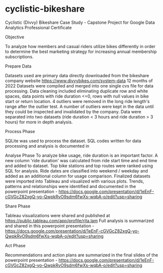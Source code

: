 # cyclistic-bikeshare
Cyclistic (Divvy) Bikeshare Case Study - Capstone Project for Google Data Analytics Professional Certificate

Objective

To analyze how members and casual riders utilize bikes differently in order to determine the best marketing strategy for increasing annual membership subscriptions.

Prepare Data

Datasets used are primary data directly downloaded from the bikeshare company website https://www.divvybikes.com/system-data
12 months of 2022 Datasets were compiled and merged into one single cvs file for data processing.
Data cleaning included eliminating duplicate row and white spaces, data points with ride duration <=0, rows with null values in bike start or return location. 4 outliers were removed in the long ride length's range after the outlier test. A number of outliers were kept in the data until they could be inspected and invalidated by the company. Data were separated into two datasets (ride duration < 3 hours and ride duration > 3 hours) for more in depth analysis. 


Process Phase


SQLite was used to process the dataset. SQL codes written for data processing and analysis is documented in 

Analyse Phase
To analyze bike usage, ride duration is an important factor. A new column 'ride duration' was calculated from ride start time and end time and added to dataset. Top bike stations and top routes were ranked using SQL for analysis. Ride dates are classified into weekend / weekday and added as an additional column for usage comparison.   Finalized datasets were imported into Tableau and visualized with various plots. Trends, patterns and relationships were identified and documented in the powerpoint presentation - https://docs.google.com/presentation/d/1eEnF-cGVGcZ82xgQ-yo-QwpkRvO9sdm6fwXs-wqbA-o/edit?usp=sharing

Share Phase

Tableau visualizations were shared and published at https://public.tableau.com/app/profile/rita.lam
Full analysis is summarized and shared in this powerpoint presentation - https://docs.google.com/presentation/d/1eEnF-cGVGcZ82xgQ-yo-QwpkRvO9sdm6fwXs-wqbA-o/edit?usp=sharing

Act Phase

Recommendations and action plans are summarized in the final slides of the powerpoint presentation - https://docs.google.com/presentation/d/1eEnF-cGVGcZ82xgQ-yo-QwpkRvO9sdm6fwXs-wqbA-o/edit?usp=sharing
